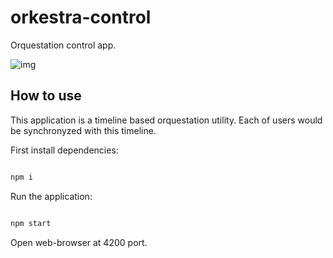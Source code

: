 # orkestra-control

Orquestation control app.

![img](https://i.ibb.co/Kj1fqMQ/Screenshot-from-2020-12-02-13-07-28.png)

## How to use

This application is a timeline based orquestation utility. Each of
users would be synchronyzed with this timeline.

First install dependencies:

```bash

npm i

```
Run the application:

```bash

npm start

```

Open web-browser at 4200 port.

